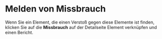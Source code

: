 # Melden von Missbrauch

Wenn Sie ein Element, die einen Verstoß gegen diese Elemente ist finden, klicken Sie auf die **Missbrauch** auf der Detailseite Element verknüpfen und einen Bericht.

<!--HONumber=Oct16_HO1-->


